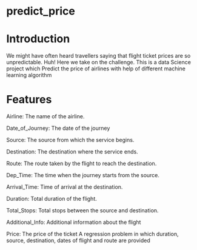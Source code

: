 # predict_price


# Introduction
We might have often heard travellers saying that flight ticket prices are so unpredictable. Huh! Here we take on the challenge.
This is a data Science project which Predict the price of airlines with help of different machine learning algorithm

# Features

Airline: The name of the airline.

Date_of_Journey: The date of the journey

Source: The source from which the service begins.

Destination: The destination where the service ends.

Route: The route taken by the flight to reach the destination.

Dep_Time: The time when the journey starts from the source.

Arrival_Time: Time of arrival at the destination.

Duration: Total duration of the flight.

Total_Stops: Total stops between the source and destination.

Additional_Info: Additional information about the flight

Price: The price of the ticket A regression problem in which duration, source, destination, dates of flight and route are provided

